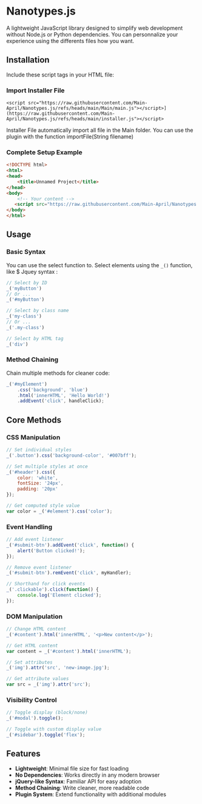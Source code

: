 # Nanotypes.js

A lightweight JavaScript library designed to simplify web development without Node.js or Python dependencies. You can personnalize your experience using the differents files how you want. 

## Installation

Include these script tags in your HTML file:

### Import Installer File
```html[
<script src="https://raw.githubusercontent.com/Main-April/Nanotypes.js/refs/heads/main/Main/main.js"></script>](https://raw.githubusercontent.com/Main-April/Nanotypes.js/refs/heads/main/installer.js"></script>
```
Installer File automatically import all file in the Main folder.
You can use the plugin with the function importFile(String filename)

### Complete Setup Example
```html
<!DOCTYPE html>
<html>
<head>
    <title>Unnamed Project</title>
</head>
<body>
    <!-- Your content -->
   <script src="https://raw.githubusercontent.com/Main-April/Nanotypes.js/refs/heads/main/Main/main.js"></script>
</body>
</html>
```

## Usage

### Basic Syntax

You can use the select function to.
Select elements using the `_()` function, like $ Jquey syntax :

```javascript
// Select by ID
_('myButton')
// Or ...
_('#myButton')

// Select by class name
_('my-class')
// Or ...
_('.my-class') 

// Select by HTML tag
_('div')
```

### Method Chaining

Chain multiple methods for cleaner code:

```javascript
_('#myElement')
    .css('background', 'blue')
    .html('innerHTML', 'Hello World!')
    .addEvent('click', handleClick);
```

## Core Methods

### CSS Manipulation
```javascript
// Set individual styles
_('.button').css('background-color', '#007bff');

// Set multiple styles at once
_('#header').css({
    color: 'white',
    fontSize: '24px',
    padding: '20px'
});

// Get computed style value
var color = _('#element').css('color');
```

### Event Handling
```javascript
// Add event listener
_('#submit-btn').addEvent('click', function() {
    alert('Button clicked!');
});

// Remove event listener
_('#submit-btn').remEvent('click', myHandler);

// Shorthand for click events
_('.clickable').click(function() {
    console.log('Element clicked');
});
```

### DOM Manipulation
```javascript
// Change HTML content
_('#content').html('innerHTML', '<p>New content</p>');

// Get HTML content
var content = _('#content').html('innerHTML');

// Set attributes
_('img').attr('src', 'new-image.jpg');

// Get attribute values
var src = _('img').attr('src');
```

### Visibility Control
```javascript
// Toggle display (block/none)
_('#modal').toggle();

// Toggle with custom display value
_('#sidebar').toggle('flex');
```

## Features

- **Lightweight**: Minimal file size for fast loading
- **No Dependencies**: Works directly in any modern browser
- **jQuery-like Syntax**: Familiar API for easy adoption
- **Method Chaining**: Write cleaner, more readable code
- **Plugin System**: Extend functionality with additional modules
